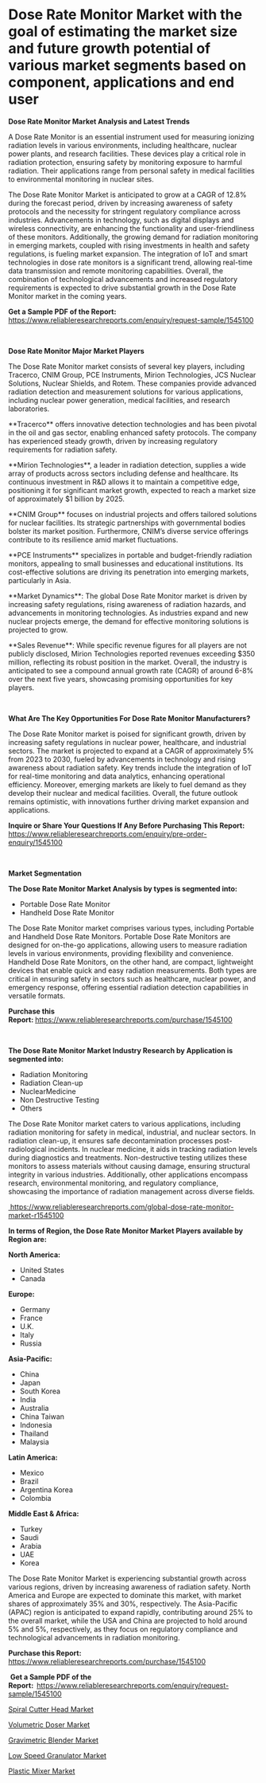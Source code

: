<p><h1>Dose Rate Monitor Market with the goal of estimating the market size and future growth potential of various market segments based on component, applications and end user</h1></p><p><strong>Dose Rate Monitor Market Analysis and Latest Trends</strong></p>
<p><p>A Dose Rate Monitor is an essential instrument used for measuring ionizing radiation levels in various environments, including healthcare, nuclear power plants, and research facilities. These devices play a critical role in radiation protection, ensuring safety by monitoring exposure to harmful radiation. Their applications range from personal safety in medical facilities to environmental monitoring in nuclear sites.</p><p>The Dose Rate Monitor Market is anticipated to grow at a CAGR of 12.8% during the forecast period, driven by increasing awareness of safety protocols and the necessity for stringent regulatory compliance across industries. Advancements in technology, such as digital displays and wireless connectivity, are enhancing the functionality and user-friendliness of these monitors. Additionally, the growing demand for radiation monitoring in emerging markets, coupled with rising investments in health and safety regulations, is fueling market expansion. The integration of IoT and smart technologies in dose rate monitors is a significant trend, allowing real-time data transmission and remote monitoring capabilities. Overall, the combination of technological advancements and increased regulatory requirements is expected to drive substantial growth in the Dose Rate Monitor market in the coming years.</p></p>
<p><strong>Get a Sample PDF of the Report:&nbsp;</strong> <a href="https://www.reliableresearchreports.com/enquiry/request-sample/1545100?utm_campaign=12&utm_medium=2&utm_source=Github&utm_content=ia&utm_term=17022025&utm_id=dose-rate-monitor">https://www.reliableresearchreports.com/enquiry/request-sample/1545100</a></p>
<p>&nbsp;</p>
<p><strong>Dose Rate Monitor Major Market Players</strong></p>
<p><p>The Dose Rate Monitor market consists of several key players, including Tracerco, CNIM Group, PCE Instruments, Mirion Technologies, JCS Nuclear Solutions, Nuclear Shields, and Rotem. These companies provide advanced radiation detection and measurement solutions for various applications, including nuclear power generation, medical facilities, and research laboratories.</p><p>**Tracerco** offers innovative detection technologies and has been pivotal in the oil and gas sector, enabling enhanced safety protocols. The company has experienced steady growth, driven by increasing regulatory requirements for radiation safety.</p><p>**Mirion Technologies**, a leader in radiation detection, supplies a wide array of products across sectors including defense and healthcare. Its continuous investment in R&D allows it to maintain a competitive edge, positioning it for significant market growth, expected to reach a market size of approximately $1 billion by 2025.</p><p>**CNIM Group** focuses on industrial projects and offers tailored solutions for nuclear facilities. Its strategic partnerships with governmental bodies bolster its market position. Furthermore, CNIM’s diverse service offerings contribute to its resilience amid market fluctuations.</p><p>**PCE Instruments** specializes in portable and budget-friendly radiation monitors, appealing to small businesses and educational institutions. Its cost-effective solutions are driving its penetration into emerging markets, particularly in Asia.</p><p>**Market Dynamics**: The global Dose Rate Monitor market is driven by increasing safety regulations, rising awareness of radiation hazards, and advancements in monitoring technologies. As industries expand and new nuclear projects emerge, the demand for effective monitoring solutions is projected to grow.</p><p>**Sales Revenue**: While specific revenue figures for all players are not publicly disclosed, Mirion Technologies reported revenues exceeding $350 million, reflecting its robust position in the market. Overall, the industry is anticipated to see a compound annual growth rate (CAGR) of around 6-8% over the next five years, showcasing promising opportunities for key players.</p></p>
<p>&nbsp;</p>
<p><strong>What Are The Key Opportunities For Dose Rate Monitor Manufacturers?</strong></p>
<p><p>The Dose Rate Monitor market is poised for significant growth, driven by increasing safety regulations in nuclear power, healthcare, and industrial sectors. The market is projected to expand at a CAGR of approximately 5% from 2023 to 2030, fueled by advancements in technology and rising awareness about radiation safety. Key trends include the integration of IoT for real-time monitoring and data analytics, enhancing operational efficiency. Moreover, emerging markets are likely to fuel demand as they develop their nuclear and medical facilities. Overall, the future outlook remains optimistic, with innovations further driving market expansion and applications.</p></p>
<p><strong>Inquire or Share Your Questions If Any Before Purchasing This Report:</strong> <a href="https://www.reliableresearchreports.com/enquiry/pre-order-enquiry/1545100?utm_campaign=12&utm_medium=2&utm_source=Github&utm_content=ia&utm_term=17022025&utm_id=dose-rate-monitor">https://www.reliableresearchreports.com/enquiry/pre-order-enquiry/1545100</a></p>
<p>&nbsp;</p>
<p><strong>Market Segmentation</strong></p>
<p><strong>The Dose Rate Monitor Market Analysis by types is segmented into:</strong></p>
<p><ul><li>Portable Dose Rate Monitor</li><li>Handheld Dose Rate Monitor</li></ul></p>
<p><p>The Dose Rate Monitor market comprises various types, including Portable and Handheld Dose Rate Monitors. Portable Dose Rate Monitors are designed for on-the-go applications, allowing users to measure radiation levels in various environments, providing flexibility and convenience. Handheld Dose Rate Monitors, on the other hand, are compact, lightweight devices that enable quick and easy radiation measurements. Both types are critical in ensuring safety in sectors such as healthcare, nuclear power, and emergency response, offering essential radiation detection capabilities in versatile formats.</p></p>
<p><strong>Purchase this Report:&nbsp;</strong><a href="https://www.reliableresearchreports.com/purchase/1545100?utm_campaign=12&utm_medium=2&utm_source=Github&utm_content=ia&utm_term=17022025&utm_id=dose-rate-monitor">https://www.reliableresearchreports.com/purchase/1545100</a></p>
<p>&nbsp;</p>
<p><strong>The Dose Rate Monitor Market Industry Research by Application is segmented into:</strong></p>
<p><ul><li>Radiation Monitoring</li><li>Radiation Clean-up</li><li>NuclearMedicine</li><li>Non Destructive Testing</li><li>Others</li></ul></p>
<p><p>The Dose Rate Monitor market caters to various applications, including radiation monitoring for safety in medical, industrial, and nuclear sectors. In radiation clean-up, it ensures safe decontamination processes post-radiological incidents. In nuclear medicine, it aids in tracking radiation levels during diagnostics and treatments. Non-destructive testing utilizes these monitors to assess materials without causing damage, ensuring structural integrity in various industries. Additionally, other applications encompass research, environmental monitoring, and regulatory compliance, showcasing the importance of radiation management across diverse fields.</p></p>
<p><a href="https://www.reliableresearchreports.com/global-dose-rate-monitor-market-r1545100?utm_campaign=12&utm_medium=2&utm_source=Github&utm_content=ia&utm_term=17022025&utm_id=dose-rate-monitor">&nbsp;https://www.reliableresearchreports.com/global-dose-rate-monitor-market-r1545100</a></p>
<p><strong>In terms of Region, the Dose Rate Monitor Market Players available by Region are:</strong></p>
<p>
    <p> <strong> North America: </strong>
        <ul>
            <li>United States</li>
            <li>Canada</li>
        </ul>
        </p> 
    <p> <strong> Europe: </strong>
        <ul>
            <li>Germany</li>
            <li>France</li>
            <li>U.K.</li>
            <li>Italy</li>
            <li>Russia</li>
        </ul>
        </p> 
    <p> <strong> Asia-Pacific: </strong>
        <ul>
            <li>China</li>
            <li>Japan</li>
            <li>South Korea</li>
            <li>India</li>
            <li>Australia</li>
            <li>China Taiwan</li>
            <li>Indonesia</li>
            <li>Thailand</li>
            <li>Malaysia</li>
        </ul>
        </p> 
    <p> <strong> Latin America: </strong>
        <ul>
            <li>Mexico</li>
            <li>Brazil</li>
            <li>Argentina Korea</li>
            <li>Colombia</li>
        </ul>
        </p> 
    <p> <strong> Middle East & Africa: </strong>
        <ul>
            <li>Turkey</li>
            <li>Saudi</li>
            <li>Arabia</li>
            <li>UAE</li>
            <li>Korea</li>
        </ul>
    </p>
    </p>
<p><p>The Dose Rate Monitor Market is experiencing substantial growth across various regions, driven by increasing awareness of radiation safety. North America and Europe are expected to dominate this market, with market shares of approximately 35% and 30%, respectively. The Asia-Pacific (APAC) region is anticipated to expand rapidly, contributing around 25% to the overall market, while the USA and China are projected to hold around 5% and 5%, respectively, as they focus on regulatory compliance and technological advancements in radiation monitoring.</p></p>
<p><strong>Purchase this Report: </strong><a href="https://www.reliableresearchreports.com/purchase/1545100?utm_campaign=12&utm_medium=2&utm_source=Github&utm_content=ia&utm_term=17022025&utm_id=dose-rate-monitor">https://www.reliableresearchreports.com/purchase/1545100</a></p>
<p>&nbsp;<strong>Get a Sample PDF of the Report:&nbsp;&nbsp;</strong><a href="https://www.reliableresearchreports.com/enquiry/request-sample/1545100?utm_campaign=12&utm_medium=2&utm_source=Github&utm_content=ia&utm_term=17022025&utm_id=dose-rate-monitor">https://www.reliableresearchreports.com/enquiry/request-sample/1545100</a></p>
<p><strong></strong></p>
<p><p><a href="https://github.com/katonmarti489/Market-Research-Report-List-1/blob/main/spiral-cutter-head-market.md?utm_campaign=12&utm_medium=2&utm_source=Github&utm_content=ia&utm_term=17022025&utm_id=dose-rate-monitor">Spiral Cutter Head Market</a></p><p><a href="https://github.com/rushanday/Market-Research-Report-List-1/blob/main/volumetric-doser-market.md?utm_campaign=12&utm_medium=2&utm_source=Github&utm_content=ia&utm_term=17022025&utm_id=dose-rate-monitor">Volumetric Doser Market</a></p><p><a href="https://github.com/nemcemakoi/Market-Research-Report-List-1/blob/main/gravimetric-blender-market.md?utm_campaign=12&utm_medium=2&utm_source=Github&utm_content=ia&utm_term=17022025&utm_id=dose-rate-monitor">Gravimetric Blender Market</a></p><p><a href="https://github.com/sadithsondah72/Market-Research-Report-List-1/blob/main/low-speed-granulator-market.md?utm_campaign=12&utm_medium=2&utm_source=Github&utm_content=ia&utm_term=17022025&utm_id=dose-rate-monitor">Low Speed Granulator Market</a></p><p><a href="https://github.com/mshiradeth/Market-Research-Report-List-1/blob/main/plastic-mixer-market.md?utm_campaign=12&utm_medium=2&utm_source=Github&utm_content=ia&utm_term=17022025&utm_id=dose-rate-monitor">Plastic Mixer Market</a></p></p>